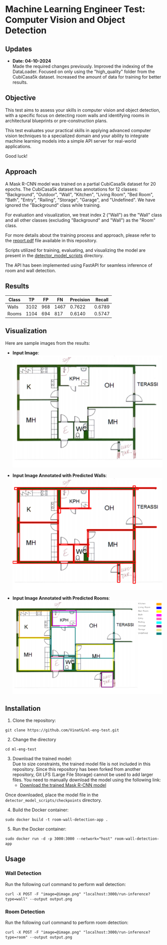 # Machine Learning Engineer Test: Computer Vision and Object Detection

## Updates

- **Date: 04-10-2024**  
  Made the required changes previously. Improved the indexing of the DataLoader. Focused on only using the "high_quality" folder from the CubiCasa5k dataset. Increased the amount of data for training for better results.

## Objective
This test aims to assess your skills in computer vision and object detection, with a specific focus on detecting room walls and identifying rooms in architectural blueprints or pre-construction plans.

This test evaluates your practical skills in applying advanced computer vision techniques to a specialized domain and your ability to integrate machine learning models into a simple API server for real-world applications.

Good luck!

## Approach
A Mask R-CNN model was trained on a partial CubiCasa5k dataset for 20 epochs. The CubiCasa5k dataset has annotations for 12 classes: "Background", "Outdoor", "Wall", "Kitchen", "Living Room", "Bed Room", "Bath", "Entry", "Railing", "Storage", "Garage", and "Undefined". We have ignored the "Background" class while training.  

For evaluation and visualization, we treat index 2 ("Wall") as the "Wall" class and all other classes (excluding "Background" and "Wall") as the "Room" class.

For more details about the training process and approach, please refer to the [report.pdf](./report.pdf)  file available in this repository.

Scripts utilized for training, evaluating, and visualizing the model are present in the [detector_model_scripts](./detector_model_scripts) directory.

The API has been implemented using FastAPI for seamless inference of room and wall detection.

## Results
| Class      | TP   | FP   | FN   | Precision | Recall  |
|------------|------|------|------|-----------|---------|
| Walls      | 3102 | 968  | 1467 | 0.7622    | 0.6789  |
| Rooms      | 1104 | 694  | 817  | 0.6140    | 0.5747  |

## Visualization

Here are sample images from the results:

- **Input Image**:
  ![Input Image](./images/input_image.png)

- **Input Image Annotated with Predicted Walls**:
  ![Walls Prediction](./images/input_walls_annotated.png)

- **Input Image Annotated with Predicted Rooms**:
  ![Rooms Prediction](./images/input_rooms_annotated.png)

## Installation

1. Clone the repository:
```
git clone https://github.com/VinatG/ml-eng-test.git
```
2. Change the directory
```
cd ml-eng-test
```
3. Download the trained model:  
Due to size constraints, the trained model file is not included in this repository. Since this repository has been forked from another repository, Git LFS (Large File Storage) cannot be used to add larger files. You need to manually download the model using the following link:
    - [Download the trained Mask R-CNN model](https://drive.google.com/file/d/1--NV98C78jFW9xq6i-RKc8VIeh6Sgi1s/view?usp=sharing)

Once downloaded, place the model file in the `detector_model_scripts/checkpoints` directory.

4. Build the Docker container:
```
sudo docker build -t room-wall-detection-app .
```
5. Run the Docker container:
```
sudo docker run -d -p 3000:3000 --network="host" room-wall-detection-app
```
## Usage

### Wall Detection
Run the following curl command to perform wall detection:
```
curl -X POST -F "image=@image.png" "localhost:3000/run-inference?type=wall" --output output.png
```
### Room Detection
Run the following curl command to perform room detection:
```
curl -X POST -F "image=@image.png" "localhost:3000/run-inference?type=room" --output output.png
```



